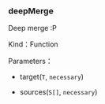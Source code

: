
### deepMerge


Deep merge :P


Kind：Function


Parameters：

- target(`T`, `necessary`) 


- sources(`S[]`, `necessary`) 

